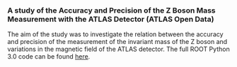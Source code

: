 ### A study of the Accuracy and Precision of the Z Boson Mass Measurement with the ATLAS Detector (ATLAS Open Data)
The aim of the study was to investigate the relation between the accuracy and precision of the measurement of the invariant mass of the Z boson and variations in the magnetic field of the ATLAS detector. The full ROOT Python 3.0 code can be found [here](https://github.com/EdvinSiewertson/Z_boson_ATLAS/blob/main/main.py).
